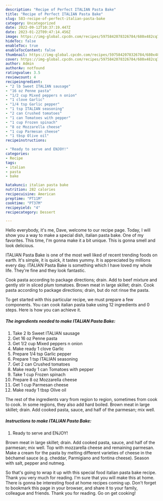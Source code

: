 ```yaml
---
description: "Recipe of Perfect ITALIAN Pasta Bake"
title: "Recipe of Perfect ITALIAN Pasta Bake"
slug: 583-recipe-of-perfect-italian-pasta-bake
category: Uncategorized
date: 2022-09-12T10:37:19.447Z
date: 2023-01-22T09:47:14.456Z
image: https://img-global.cpcdn.com/recipes/5975842078326784/680x482cq70/italian-pasta-bake-recipe-main-photo.jpg
hideToc: false
enableToc: true
enableTocContent: false
thumbnail: https://img-global.cpcdn.com/recipes/5975842078326784/680x482cq70/italian-pasta-bake-recipe-main-photo.jpg
cover: https://img-global.cpcdn.com/recipes/5975842078326784/680x482cq70/italian-pasta-bake-recipe-main-photo.jpg
author: Admin
authorAv: notfound
ratingvalue: 3.5
reviewcount: 4
recipeingredient:
- "2 lb Sweet ITALIAN sausage"
- "16 oz Penne pasta"
- "1/2 cup Mixed peppers n onion"
- "1 clove Garlic"
- "1/4 tsp Garlic pepper"
- "1 tsp ITALIAN seasoning"
- "2 can Crushed tomatoes"
- "1 can Tomatoes with pepper"
- "1 cup Frozen spinach"
- "8 oz Mozzarella cheese"
- "1 cup Parmesan cheese"
- "1 tbsp Olive oil"
recipeinstructions:

- "Ready to serve and ENJOY!"
categories:
- Recipe
tags:
- italian
- pasta
- bake

katakunci: italian pasta bake 
nutrition: 282 calories
recipecuisine: American
preptime: "PT11M"
cooktime: "PT37M"
recipeyield: "4"
recipecategory: Dessert

---
```



Hello everybody, it's me, Dave, welcome to our recipe page. Today, I will show you a way to make a special dish, italian pasta bake. One of my favorites. This time, I'm gonna make it a bit unique. This is gonna smell and look delicious.

ITALIAN Pasta Bake is one of the most well liked of recent trending foods on earth. It's simple, it is quick, it tastes yummy. It is appreciated by millions every day. ITALIAN Pasta Bake is something which I have loved my whole life. They're fine and they look fantastic.

Cook pasta according to package directions; drain. Add to beef mixture and gently stir in sliced plum tomatoes. Brown meat in large skillet; drain. Cook pasta according to package directions; drain, but do not rinse the pasta.


To get started with this particular recipe, we must prepare a few components. You can cook italian pasta bake using 12 ingredients and 0 steps. Here is how you can achieve it.

<!--inarticleads1-->

##### The ingredients needed to make ITALIAN Pasta Bake:

1. Take 2 lb Sweet ITALIAN sausage
1. Get 16 oz Penne pasta
1. Get 1/2 cup Mixed peppers n onion
1. Make ready 1 clove Garlic
1. Prepare 1/4 tsp Garlic pepper
1. Prepare 1 tsp ITALIAN seasoning
1. Get 2 can Crushed tomatoes
1. Make ready 1 can Tomatoes with pepper
1. Take 1 cup Frozen spinach
1. Prepare 8 oz Mozzarella cheese
1. Get 1 cup Parmesan cheese
1. Make ready 1 tbsp Olive oil


The rest of the ingredients vary from region to region, sometimes from cook to cook. In some regions, they also add hard boiled. Brown meat in large skillet; drain. Add cooked pasta, sauce, and half of the parmesan; mix well. 

<!--inarticleads2-->

##### Instructions to make ITALIAN Pasta Bake:


1. Ready to serve and ENJOY!

Brown meat in large skillet; drain. Add cooked pasta, sauce, and half of the parmesan; mix well. Top with mozzarella cheese and remaining parmesan. Make a cream for the pasta by melting different varieties of cheese in the béchamel sauce (e.g. cheddar, Parmigiano and fontina cheese). Season with salt, pepper and nutmeg. 

So that's going to wrap it up with this special food italian pasta bake recipe. Thank you very much for reading. I'm sure that you will make this at home. There is gonna be interesting food at home recipes coming up. Don't forget to bookmark this page in your browser, and share it to your family, colleague and friends. Thank you for reading. Go on get cooking!

